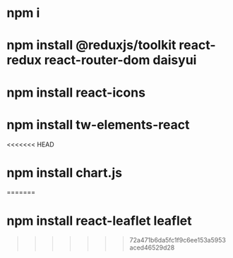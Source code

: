 # npm i
# npm install @reduxjs/toolkit react-redux react-router-dom daisyui
# npm install react-icons
# npm install tw-elements-react
<<<<<<< HEAD
# npm install chart.js

=======
# npm install react-leaflet leaflet
>>>>>>> 72a471b6da5fc1f9c6ee153a5953aced46529d28


